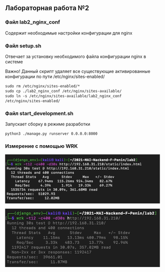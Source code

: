 ## Лабораторная работа №2

### Файл lab2_nginx_conf 
Содержит необходимые настройки конфигурации для nginx

### Файл setup.sh 
Отвечает за установку необходимого файла конфигурации nginx в системе

Важно! Данный скрипт удаляет все существующие активированные конфигурации по пути /etc/nginx/sites-enabled/
```
sudo rm /etc/nginx/sites-enabled/*
sudo cp ./lab2_nginx_conf /etc/nginx/sites-available/
sudo ln -s /etc/nginx/sites-available/lab2_nginx_conf /etc/nginx/sites-enabled/
```

### Файл start_development.sh 
Запускает сборку в режиме разработки
```
python3 ./manage.py runserver 0.0.0.0:8000
```


### Измерение с помощью WRK

<p align="center">
  <img src="https://raw.githubusercontent.com/patison5/2021-MAI-Nackend-F-Penin/main/img/wrk.jpg" alt="WRK">
</p>


<p align="center">
  <img src="https://raw.githubusercontent.com/patison5/2021-MAI-Nackend-F-Penin/main/img/wrk2.jpg" alt="WRK">
</p>


